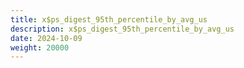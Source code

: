 ```yaml
---
title: x$ps_digest_95th_percentile_by_avg_us
description: x$ps_digest_95th_percentile_by_avg_us
date: 2024-10-09
weight: 20000
---
```

<style>
th, td {
  border: 1px solid rgb(190, 190, 190);
}
</style>
